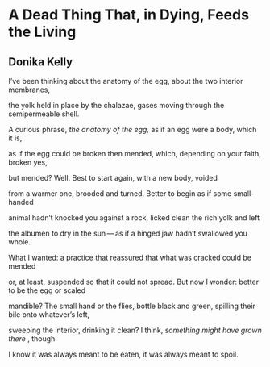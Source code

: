 # A Dead Thing That, in Dying, Feeds the Living
## Donika Kelly
I’ve been thinking about the anatomy
of the egg, about the two interior membranes,

the yolk held in place by the chalazae, gases
moving through the semipermeable shell.

A curious phrase, _the anatomy of the egg,_
as if an egg were a body, which it is,

as if the egg could be broken then mended,
which, depending on your faith, broken yes,

but mended? Well. Best to start
again, with a new body, voided

from a warmer one, brooded and turned.
Better to begin as if some small-handed

animal hadn’t knocked you against a rock,
licked clean the rich yolk and left

the albumen to dry in the sun — as if a hinged
jaw hadn’t swallowed you whole.

What I wanted: a practice that reassured
that what was cracked could be mended

or, at least, suspended so that it could not spread.
But now I wonder: better to be the egg or scaled

mandible? The small hand or the flies, bottle black
and green, spilling their bile onto whatever’s left,

sweeping the interior, drinking it clean?
I think, _something might have grown there_ , though

I know it was always meant to be eaten,
it was always meant to spoil.
